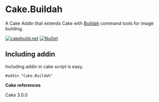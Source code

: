 # Cake.Buildah

A Cake AddIn that extends Cake with [Buildah](https://buildah.io/) command tools for image building.

[![cakebuild.net](https://img.shields.io/badge/WWW-cakebuild.net-blue.svg)](http://cakebuild.net/)
[![NuGet](https://img.shields.io/nuget/v/Cake.Buildah.svg)](https://www.nuget.org/packages/Cake.Buildah)

## Including addin
Including addin in cake script is easy.
```
#addin "Cake.Buildah"
```
**Cake references**

Cake 3.0.0
